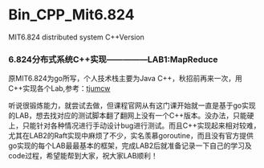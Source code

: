 # Bin_CPP_Mit6.824
MIT6.824 distributed system C++Version

### 6.824分布式系统C++实现—————LAB1:MapReduce

原MIT6.824为go所写，个人技术栈主要为Java C++，秋招前再来一次，用C++实现各个Lab,参考：[tjumcw](https://github.com/tjumcw)

听说很锻炼能力，就尝试去做，但课程官网从有这门课开始就一直是基于go实现的LAB，想去找对应的测试脚本翻了翻网上没有一个C++版本。没办法，只能硬上，只能针对各种情况进行手动设计bug进行测试。而且C++实现起来相对较难，尤其在LAB2的Raft实现中麻烦了不少，实名羡慕goroutine，而且没有官方提供go实现的每个LAB最最基本的框架，完成LAB2后就准备记录一下自己的学习及code过程，希望能帮到大家，祝大家LAB顺利！

